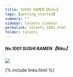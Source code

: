 ```yaml
---
title: SUSHI RAMEN【Riku】
tags: [getting_started]
summary: ""
sidebar: talents_sidebar
permalink: talents_1001.html
folder: talents
---
```



##### No.1001 SUSHI RAMEN【Riku】

![](https://yt3.ggpht.com/ytc/AKedOLRVM69QErn-5fx_-XSW8s8-Mu0y4-4tFBKT1Rf0Ig=s176-c-k-c0x00ffffff-no-rj)





{% include links.html %}
